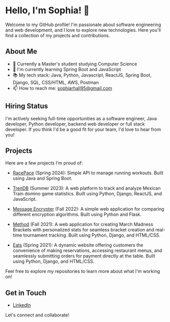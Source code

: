 # Hello, I'm Sophia! 👋

Welcome to my GitHub profile! I'm passionate about software engineering and web development, and I love to explore new technologies. Here you'll find a collection of my projects and contributions.

## About Me

- 💼 Currently a Master's student studying Computer Science
- 🌱 I'm currently learning Spring Boot and JavaScript
- 📚 My tech stack: Java, Python, Javascript, ReactJS, Spring Boot, Django, SQL, CSS/HTML, AWS, Postman
- 📫 How to reach me: sophiarhall95@gmail.com

## Hiring Status

I'm actively seeking full-time opportunities as a software engineer, Java developer, Python developer, backend web developer or full stack developer. If you think I'd be a good fit for your team, I'd love to hear from you!

## Projects

Here are a few projects I'm proud of:

- [RacePace](https://github.com/srh95/RacePace) (Spring 2024): Simple API to manage running workouts. Built using Java and Spring Boot.
  
- [TrenDB](https://github.com/srh95/TrenDB) (Summer 2023): A web platform to track and analyze Mexican Train domino game statistics. Built using Python, Django, ReactJS, and JavaScript.
  
- [Message Encrypter](https://github.com/srh95/CSDS-444-Encryption-Project) (Fall 2022): A simple web application for comparing different encryption algorithms. Built using Python and Flask.
  
- [Method](https://github.com/srh95/CSDS-395-Senior-Project) (Fall 2021): A web application for creating March Madness Brackets with personalized stats for seamless bracket creation and real-time tournament tracking. Built using Python, Django, and HTML/CSS.
  
- [Eats](https://github.com/srh95/CSDS-393-Project-) (Spring 2021): A dynamic website offering customers the convenience of making reservations, accessing restaurant menus, and seamlessly submitting orders for payment directly at the table. Built using Python, Django, and HTML/CSS.

Feel free to explore my repositories to learn more about what I'm working on!

## Get in Touch

- [LinkedIn](linkedin.com/in/sophiahall-srh95)

Let's connect and collaborate!
